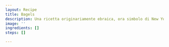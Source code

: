 ```yaml
---
layout: Recipe
title: Bagels
description: Una ricetta originariamente ebraica, ora simbolo di New York nel mondo
image: ''
ingredients: []
steps: []

---
```

